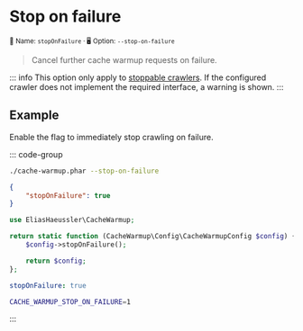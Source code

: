 # Stop on failure <Badge type="tip" text="2.7+" />

<small>📝&nbsp;Name: `stopOnFailure` &middot; 🖥️&nbsp;Option: `--stop-on-failure`</small>

> Cancel further cache warmup requests on failure.

::: info
This option only apply to [stoppable crawlers](../api/stoppable-crawler.md).
If the configured crawler does not implement the required interface, a warning
is shown.
:::

## Example

Enable the flag to immediately stop crawling on failure.

::: code-group

```bash [CLI]
./cache-warmup.phar --stop-on-failure
```

```json [JSON]
{
    "stopOnFailure": true
}
```

```php [PHP]
use EliasHaeussler\CacheWarmup;

return static function (CacheWarmup\Config\CacheWarmupConfig $config) {
    $config->stopOnFailure();

    return $config;
};
```

```yaml [YAML]
stopOnFailure: true
```

```bash [.env]
CACHE_WARMUP_STOP_ON_FAILURE=1
```

:::
